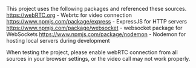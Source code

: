 This project uses the following packages and referenced these sources.
https://webRTC.org - Webrtc for video connection
https://www.npmjs.com/package/express - ExpressJS for HTTP servers
https://www.npmjs.com/package/websocket - websocket package for WebSockets
https://www.npmjs.com/package/nodemon - Nodemon for hosting local servers during development

When testing the project, please enable webRTC connection from all sources in your browser settings, 
or the video call may not work properly. 